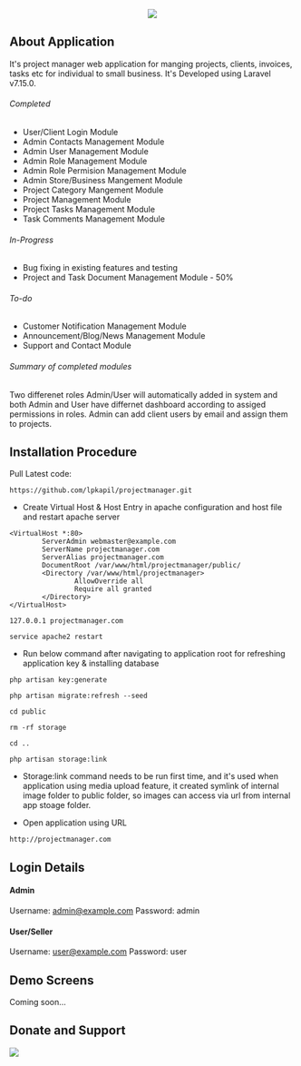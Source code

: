 <p align="center">
        <img src="https://raw.githubusercontent.com/lpkapil/projectmanager/dev/public/demo_images/banner.png">
</p>

## About Application

It's project manager web application for manging projects, clients, invoices, tasks etc for individual to small business. It's Developed using Laravel v7.15.0. 

###### Completed

- User/Client Login Module 
- Admin Contacts Management Module
- Admin User Management Module
- Admin Role Management Module
- Admin Role Permision Management Module
- Admin Store/Business Mangement Module
- Project Category Mangement Module
- Project Management Module
- Project Tasks Management Module
- Task Comments Management Module

###### In-Progress

- Bug fixing in existing features and testing
- Project and Task Document Management Module - 50%

###### To-do

- Customer Notification Management Module
- Announcement/Blog/News Management Module
- Support and Contact Module

###### Summary of completed modules 

Two differenet roles Admin/User will automatically added in system and both Admin and User have differnet dashboard according to assiged permissions in roles. Admin can add client users by email and assign them to projects.

## Installation Procedure

Pull Latest code: 

`https://github.com/lpkapil/projectmanager.git`

- Create Virtual Host & Host Entry in apache configuration and host file and restart apache server

```
<VirtualHost *:80>
        ServerAdmin webmaster@example.com
        ServerName projectmanager.com
        ServerAlias projectmanager.com
        DocumentRoot /var/www/html/projectmanager/public/
        <Directory /var/www/html/projectmanager>
                AllowOverride all
                Require all granted
        </Directory>
</VirtualHost>
```

`127.0.0.1 projectmanager.com`

`service apache2 restart`

- Run below command after navigating to application root for refreshing application key & installing database

`php artisan key:generate`

`php artisan migrate:refresh --seed`

`cd public`

`rm -rf storage`

`cd ..`

`php artisan storage:link`

- Storage:link command needs to be run first time, and it's used when application using media upload feature, it created symlink of internal image folder to public folder, so images can access via url from internal app stoage folder.

- Open application using URL

`http://projectmanager.com`

## Login Details

#### Admin #### 

Username: admin@example.com
Password: admin

#### User/Seller ####

Username: user@example.com
Password: user

## Demo Screens

Coming soon...

## Donate and Support

<div class='pm-button'><a href='https://www.payumoney.com/paybypayumoney/#/3FF0BB83F2A6D7DD27A53BC12E4AE109' target="_blank"><img src='https://www.payumoney.com/media/images/payby_payumoney/new_buttons/21.png' /></a></div> 
